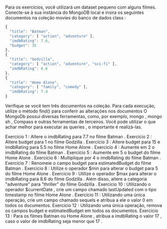 Para os exercícios, você utilizará um dataset pequeno com alguns filmes.
Conecte-se à sua instância do MongoDB local e insira os seguintes documentos na coleção movies do banco de dados class :
```javascript
{
  "title": "Batman",
  "category": [ "action", "adventure" ],
  "imdbRating": 7.6,
  "budget": 35
},
{
  "title": "Godzilla",
  "category": [ "action", "adventure", "sci-fi" ],
  "imdbRating": 6.6
},
{
  "title": "Home Alone",
  "category": [ "family", "comedy" ],
  "imdbRating": 7.4
}
```

Verifique se você tem três documentos na coleção.
Para cada execução, utilize o método find() para conferir as alterações nos documentos
O MongoDb possui diversas ferramentas, como, por exemplo, mongo , mongo sh , Compass e outras ferramentas de terceiros. Você pode utilizar o que achar melhor para executar as queries , o importante é realizá-las.

Exercício 1 : Altere o imdbRating para 7.7 no filme Batman .
Exercício 2 : Altere budget para 1 no filme Godzilla .
Exercício 3 : Altere budget para 15 e imdbRating para 5.5 no filme Home Alone .
Exercício 4 : Aumente em 2 o imdbRating do filme Batman .
Exercício 5 : Aumente em 5 o budget do filme Home Alone .
Exercício 6 : Multiplique por 4 o imdbRating do filme Batman .
Exercício 7 : Renomeie o campo budget para estimatedBudget do filme Batman .
Exercício 8 : Utilize o operador $min para alterar o budget para 5 do filme Home Alone .
Exercício 9 : Utilize o operador $max para alterar o imdbRating para 8.6 do filme Godzilla . Além disso, altere a categoria "adventure" para "thriller" do filme Godzilla .
Exercício 10 : Utilizando o operador $currentDate , crie um campo chamado lastUpdated com o tipo timestamp no filme Home Alone .
Exercício 11 : Utilizando uma única operação, crie um campo chamado sequels e atribua a ele o valor 0 em todos os documentos.
Exercício 12 : Utilizando uma única operação, remova os campos budget e estimatedBudget em todos os documentos.
Exercício 13 : Para os filmes Batman ou Home Alone , atribua a imdbRating o valor 17 , caso o valor de imdbRating seja menor que 17 .
